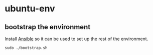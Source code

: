 # ubuntu-env

## bootstrap the environment
Install [Ansible](http://docs.ansible.com/ansible/intro_installation.html#latest-releases-via-apt-ubuntu) so it can be used to set up the rest of the environment.

`
sudo ./bootstrap.sh
`

